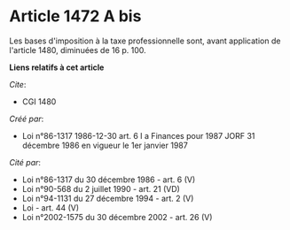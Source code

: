 # Article 1472 A bis

Les bases d'imposition à la taxe professionnelle sont, avant application de l'article 1480, diminuées de 16 p. 100.

**Liens relatifs à cet article**

_Cite_:

  - CGI 1480

_Créé par_:

  - Loi n°86-1317 1986-12-30 art. 6 I a Finances pour 1987 JORF 31 décembre 1986 en vigueur le 1er janvier 1987

_Cité par_:

  - Loi n°86-1317 du 30 décembre 1986 - art. 6 (V)
  - Loi n°90-568 du 2 juillet 1990 - art. 21 (VD)
  - Loi n°94-1131 du 27 décembre 1994 - art. 2 (V)
  - Loi - art. 44 (V)
  - Loi n°2002-1575 du 30 décembre 2002 - art. 26 (V)
